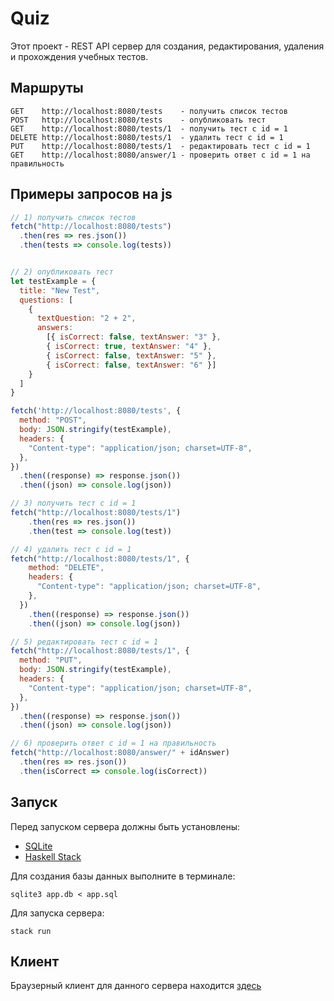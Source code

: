 # Quiz
Этот проект - REST API сервер для создания, редактирования, удаления и прохождения учебных тестов.

## Маршруты
```
GET    http://localhost:8080/tests    - получить список тестов
POST   http://localhost:8080/tests    - опубликовать тест
GET    http://localhost:8080/tests/1  - получить тест с id = 1
DELETE http://localhost:8080/tests/1  - удалить тест с id = 1
PUT    http://localhost:8080/tests/1  - редактировать тест с id = 1
GET    http://localhost:8080/answer/1 - проверить ответ с id = 1 на правильность
```

## Примеры запросов на js
```javascript
// 1) получить список тестов
fetch("http://localhost:8080/tests")
  .then(res => res.json())
  .then(tests => console.log(tests))


// 2) опубликовать тест
let testExample = {
  title: "New Test",
  questions: [
    {
      textQuestion: "2 + 2",
      answers:
        [{ isCorrect: false, textAnswer: "3" },
        { isCorrect: true, textAnswer: "4" },
        { isCorrect: false, textAnswer: "5" },
        { isCorrect: false, textAnswer: "6" }]
    }
  ]
}

fetch('http://localhost:8080/tests', {
  method: "POST",
  body: JSON.stringify(testExample),
  headers: {
    "Content-type": "application/json; charset=UTF-8",
  },
})
  .then((response) => response.json())
  .then((json) => console.log(json))

// 3) получить тест с id = 1
fetch("http://localhost:8080/tests/1")
    .then(res => res.json())
    .then(test => console.log(test))

// 4) удалить тест с id = 1
fetch("http://localhost:8080/tests/1", {
    method: "DELETE",
    headers: {
      "Content-type": "application/json; charset=UTF-8",
    },
  })
    .then((response) => response.json())
    .then((json) => console.log(json))

// 5) редактировать тест с id = 1
fetch("http://localhost:8080/tests/1", {
  method: "PUT",
  body: JSON.stringify(testExample),
  headers: {
    "Content-type": "application/json; charset=UTF-8",
  },
})
  .then((response) => response.json())
  .then((json) => console.log(json))

// 6) проверить ответ с id = 1 на правильность
fetch("http://localhost:8080/answer/" + idAnswer)
  .then(res => res.json())
  .then(isCorrect => console.log(isCorrect))
```

## Запуск
Перед запуском сервера должны быть установлены:

- [SQLite](https://www.sqlite.org/index.html)
- [Haskell Stack](https://docs.haskellstack.org/en/stable/install_and_upgrade/)

Для создания базы данных выполните в терминале:

```
sqlite3 app.db < app.sql
```

Для запуска сервера:
```
stack run
```

## Клиент
Браузерный клиент для данного сервера находится [здесь](https://github.com/DeniLark/quiz-client)
